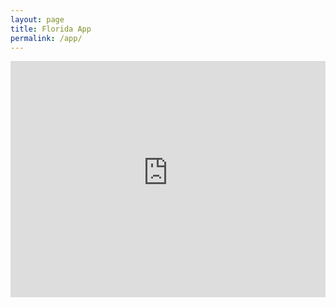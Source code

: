 ```yaml
---
layout: page
title: Florida App
permalink: /app/
---
```


<iframe
  src="https://seeriseflorida.streamlit.app/?embed=true"
  width="100%" style="aspect-ratio: 4 / 3; border: 0;"></iframe>

